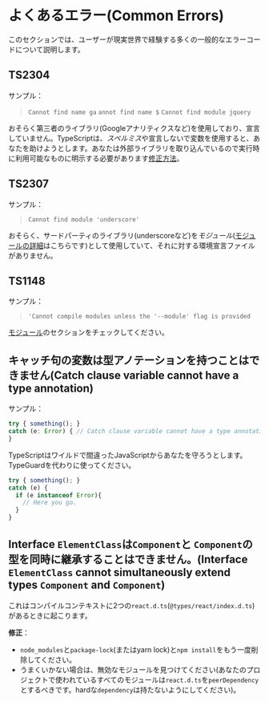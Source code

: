 # よくあるエラー(Common Errors)
このセクションでは、ユーザーが現実世界で経験する多くの一般的なエラーコードについて説明します。

## TS2304
サンプル：
> `Cannot find name ga` `annot find name $` `Cannot find module jquery`

おそらく第三者のライブラリ(Googleアナリティクスなど)を使用しており、宣言していません。TypeScriptは、*スペルミス*や宣言しないで変数を使用すると、あなたを助けようとします。あなたは外部ライブラリを取り込んでいるので実行時に利用可能なものに明示する必要があります[修正方法](../types/ambient/d.ts.html)。

## TS2307
サンプル：
> `Cannot find module 'underscore'`

おそらく、サードパーティのライブラリ(underscoreなど)を*モジュール*([モジュールの詳細](../project/modules.html)はこちらです)として使用していて、それに対する環境宣言ファイルがありません。

## TS1148
サンプル：
> `'Cannot compile modules unless the '--module' flag is provided`

[モジュール](../project/modules.html)のセクションをチェックしてください。

## キャッチ句の変数は型アノテーションを持つことはできません(Catch clause variable cannot have a type annotation)
サンプル：
```js
try { something(); }
catch (e: Error) { // Catch clause variable cannot have a type annotation
}
```
TypeScriptはワイルドで間違ったJavaScriptからあなたを守ろうとします。TypeGuardを代わりに使ってください。
```js
try { something(); }
catch (e) {
  if (e instanceof Error){
    // Here you go.
  }
}
```

## Interface `ElementClass`は`Component`と `Component`の型を同時に継承することはできません。(Interface `ElementClass` cannot simultaneously extend types `Component` and `Component`)
これはコンパイルコンテキストに2つの`react.d.ts`(`@types/react/index.d.ts`)があるときに起こります。

**修正**：
* `node_modules`と`package-lock`(またはyarn lock)と`npm install`をもう一度削除してください。
* うまくいかない場合は、無効なモジュールを見つけてください(あなたのプロジェクトで使われているすべてのモジュールは`react.d.ts`を`peerDependency`とするべきです。hardな`dependency`は持たないようにしてください)。

[ambient]: ../types/ambient/d.ts.md
[modules]: ../project/modules.md
